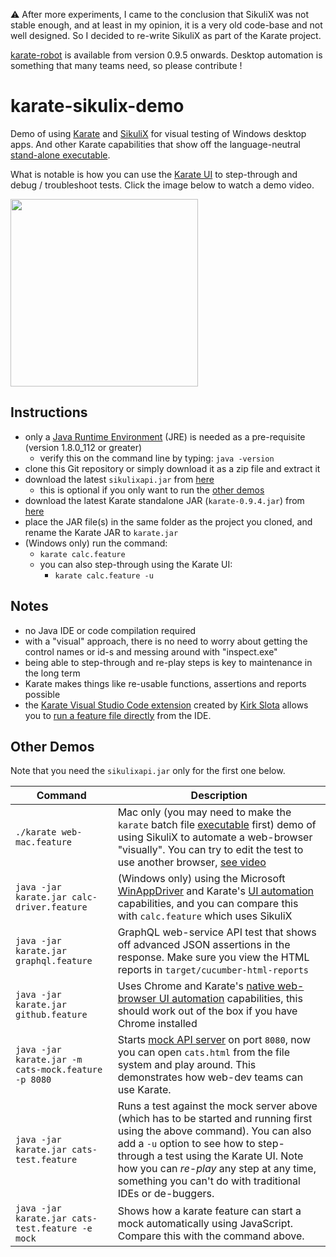 :warning: After more experiments, I came to the conclusion that SikuliX was not stable enough, and at least in my opinion, it is a very old code-base and not well designed. So I decided to re-write SikuliX as part of the Karate project.

[karate-robot](https://github.com/intuit/karate/tree/master/karate-robot) is available from version 0.9.5 onwards. Desktop automation is something that many teams need, so please contribute !

# karate-sikulix-demo

Demo of using [Karate](https://github.com/intuit/karate) and [SikuliX](http://sikulix.com) for visual testing of Windows desktop apps. And other Karate capabilities that show off the language-neutral [stand-alone executable](https://github.com/intuit/karate/tree/master/karate-netty#standalone-jar).

What is notable is how you can use the [Karate UI](https://github.com/intuit/karate/wiki/Karate-UI) to step-through and debug / troubleshoot tests. Click the image below to watch a demo video.

<a href="https://twitter.com/ptrthomas/status/1139227647496445952"><img src="https://pbs.twimg.com/ext_tw_video_thumb/1139227560850575360/pu/img/n98Gzn50Wdxdg3NK.jpg" height="300" /></a>

## Instructions
* only a [Java Runtime Environment](https://www.oracle.com/technetwork/java/javase/downloads/index.html) (JRE) is needed as a pre-requisite (version 1.8.0_112 or greater)
  * verify this on the command line by typing: `java -version`
* clone this Git repository or simply download it as a zip file and extract it
* download the latest `sikulixapi.jar` from [here](https://raiman.github.io/SikuliX1/downloads.html)
  * this is optional if you only want to run the [other demos](#other-demos)
* download the latest Karate standalone JAR (`karate-0.9.4.jar`) from [here](https://dl.bintray.com/ptrthomas/karate)
* place the JAR file(s) in the same folder as the project you cloned, and rename the Karate JAR to `karate.jar`
* (Windows only) run the command:
  * `karate calc.feature`
  * you can also step-through using the Karate UI:
    * `karate calc.feature -u`

## Notes
* no Java IDE or code compilation required
* with a "visual" approach, there is no need to worry about getting the control names or id-s and messing around with "inspect.exe"
* being able to step-through and re-play steps is key to maintenance in the long term
* Karate makes things like re-usable functions, assertions and reports possible
* the [Karate Visual Studio Code extension](https://marketplace.visualstudio.com/items?itemName=kirkslota.karate-runner) created by [Kirk Slota](https://twitter.com/kirk_slota) allows you to [run a feature file directly](https://twitter.com/KarateDSL/status/1149828960101924864) from the IDE.

## Other Demos

Note that you need the `sikulixapi.jar` only for the first one below.

| Command | Description |
| ------- | ----------- |
`./karate web-mac.feature` | Mac only (you may need to make the `karate` batch file [executable](https://stackoverflow.com/a/5126052/143475) first) demo of using SikuliX to automate a web-browser "visually". You can try to edit the test to use another browser, [see video](https://twitter.com/ptrthomas/status/1140644188960112640)
`java -jar karate.jar calc-driver.feature` | (Windows only) using the Microsoft [WinAppDriver](https://github.com/Microsoft/WinAppDriver) and Karate's [UI automation](https://github.com/intuit/karate/tree/master/karate-core) capabilities, and you can compare this with `calc.feature` which uses SikuliX
`java -jar karate.jar graphql.feature` | GraphQL web-service API test that shows off advanced JSON assertions in the response. Make sure you view the HTML reports in `target/cucumber-html-reports`
`java -jar karate.jar github.feature` | Uses Chrome and Karate's [native web-browser UI automation](https://github.com/intuit/karate/tree/master/karate-core) capabilities, this should work out of the box if you have Chrome installed
`java -jar karate.jar -m cats-mock.feature -p 8080` | Starts [mock API server](https://github.com/intuit/karate/tree/master/karate-netty#mock-server) on port `8080`, now you can open `cats.html` from the file system and play around. This demonstrates how web-dev teams can use Karate.
`java -jar karate.jar cats-test.feature` | Runs a test against the mock server above (which has to be started and running first using the above command). You can also add a `-u` option to see how to step-through a test using the Karate UI. Note how you can *re-play* any step at any time, something you can't do with traditional IDEs or de-buggers.
`java -jar karate.jar cats-test.feature -e mock` | Shows how a karate feature can start a mock automatically using JavaScript. Compare this with the command above. |


